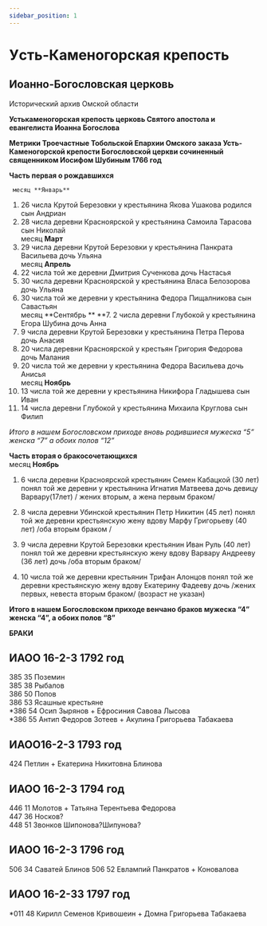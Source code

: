 ```yaml
---
sidebar_position: 1
---
```


# Уcть-Каменогорская крепость 
## Иоанно-Богословская церковь 

Исторический архив Омской области 


**Устькаменогорская крепость церковь Святого апостола и евангелиста Иоанна Богослова**  

**Метрики Троечастные Тобольской Епархии Омского заказа Усть-Каменогорской крепости Богословской церкви сочиненный священником Иосифом Шубиным 1766 год**  

**Часть первая о рождавшихся**  

     месяц **Январь**    
1. 26 числа Крутой Березовки у крестьянина Якова Ушакова родился сын Андриан    
2. 28 числа  деревни Красноярской у крестьянина Самоила Тарасова сын Николай    
месяц **Март**    
3. 29 числа деревни Крутой Березовки у крестьянина Панкрата Васильева дочь Ульяна    
месяц **Апрель**    
4. 22 числа той же деревни Дмитрия Сученкова дочь Настасья    
5. 30 числа деревни Красноярской у крестьянина Власа Белозорова дочь Ульяна    
6. 30 числа той  же деревни у крестьянина Федора Пищалникова сын Савастьян    
месяц **Сентябрь  **
**7. 2 числа деревни Глубокой у крестьянина Егора Шубина дочь Анна    
8. 9 числа деревни Крутой Березовки  у крестьянина Петра Перова дочь Анасия    
9. 20 числа деревни Красноярской у крестьян Григория Федорова дочь Малания    
10. 20 числа той же деревни у крестьянина Федора Васильева дочь Анисья    
месяц **Ноябрь**    
11. 13 числа той же деревни у крестьянина Никифора Гладышева сын Иван    
12. 14 числа деревни Глубокой у крестьянина Михаила Круглова сын Филип    
  
_Итого в нашем Богословском приходе вновь родившиеся мужеска “5” женска “7” а обоих полов “12”_  

**Часть вторая о бракосочетающихся**  
месяц  **Ноябрь**    
1. 6 числа деревни Красноярской крестьянин Семен Кабацкой (30 лет) понял той же деревни у крестьянина Игнатия Матвеева дочь девицу Варвару(17лет) / жених вторым, а жена первым браком/    
2. 8 числа деревни Убинской крестьянин Петр Никитин (45 лет) понял той же деревни крестьянскую жену вдову Марфу Григорьеву (40 лет) /оба вторым браком /  

3. 9 числа деревни Крутой Березовки крестьянин Иван Руль (40 лет) понял той же деревни крестьянскую жену вдову Варвару Андрееву (36 лет)  дочь /оба вторым браком/  

4. 10 числа той же деревни крестьянин Трифан Алонцов понял той же деревни крестьянскую жену вдову Екатерину Фадееву дочь /жених первых, невеста вторым браком/ (возраст не указан)  


**Итого в нашем Богословском приходе венчано браков мужеска “4” женска “4”, а обоих полов “8”**  




**БРАКИ**

## ИАОО 16-2-3 1792 год
385 35 Поземин  
385 38 Рыбалов  
386 50 Попов  
386 53 Ясашные крестьяне  
*386 54 Осип Зырянов + Ефросиния Савова Лысова  
*386 55 Антип Федоров Зотеев + Акулина Григорьева Табакаева  

## ИАОО16-2-3 1793 год  
424 Петлин + Екатерина Никитовна Блинова  

## ИАОО 16-2-3 1794 год  
446 11 Молотов + Татьяна Терентьева Федорова  
447 36 Носков?  
448 51 Звонков Шипонова?Шипунова?  

## ИАОО 16-2-3 1796 год
506 34 Саватей Блинов
506 52 Евлампий Панкратов + Коновалова

## ИАОО 16-2-33 1797 год 
*011 48 Кирилл Семенов Кривошеин + Домна Григорьева Табакаева


